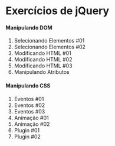 # Exercícios de jQuery

#### Manipulando DOM
1) Selecionando Elementos #01
2) Selecionando Elementos #02
3) Modificando HTML #01
4) Modificando HTML #02
5) Modificando HTML #03
6) Manipulando Atributos

#### Manipulando CSS
1) Eventos #01
2) Eventos #02
3) Eventos #03
4) Animação #01
5) Animação #02
6) Plugin #01
7) Plugin #02
